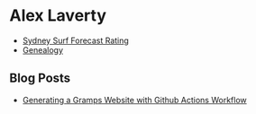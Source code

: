 # Alex Laverty

* [Sydney Surf Forecast Rating](surf/index.html)
* [Genealogy](genealogy)

## Blog Posts

* [Generating a Gramps Website with Github Actions Workflow](blog/gramps-github-actions)